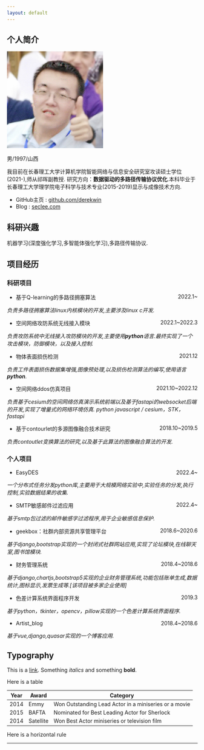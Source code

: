 ```yaml
---
layout: default
---
```


## 个人简介

<img class="profile-picture" src="seclee.jpg">

男/1997/山西

我目前在长春理工大学计算机学院智能网络与信息安全研究室攻读硕士学位(2021-),师从祁晖副教授.
研究方向：**数据驱动的多路径传输协议优化**.本科毕业于长春理工大学理学院电子科学与技术专业(2015-2019)显示与成像技术方向.
- GitHub主页 : [github.com/derekwin](https://github.com/derekwin)
- Blog : [seclee.com](https://seclee.com)

## 科研兴趣

机器学习(深度强化学习,多智能体强化学习),多路径传输协议.

## 项目经历
### 科研项目

- <p style="text-align:left;">基于Q-learning的多路径拥塞算法<span style="float:right;">2022.1~</span></p>
*负责多路径拥塞算法linux内核模块的开发,主要涉及linux c开发.*

- <p style="text-align:left;">空间网络攻防系统无线接入模块<span style="float:right;">2022.1~2022.3</span></p>
*负责攻防系统中无线接入攻防模块的开发,主要使用**python**语言.最终实现了一个攻击模块，防御模块，以及接入控制.*

- <p style="text-align:left;">物体表面损伤检测<span style="float:right;">2021.12</span></p>
*负责工件表面损伤数据集增强,图像预处理,以及损伤检测算法的编写,使用语言**python**.*
- <p style="text-align:left;">空间网络ddos仿真项目<span style="float:right;">2021.10~2022.12</span></p>
*负责基于cesium的空间网络仿真演示系统前端以及基于fastapi的websocket后端的开发,实现了增量式的网络环境仿真.*
*python javascript / cesium，STK，fastapi*
- <p style="text-align:left;">基于contourlet的多源图像融合技术研究<span style="float:right;">2018.10~2019.5</span></p>
*负责contoutlet变换算法的研究,以及基于此算法的图像融合算法的开发.*

### 个人项目
- <p style="text-align:left;">EasyDES<span style="float:right;">2022.4~</span></p>
*一个分布式任务分发python库,主要用于大规模网络实验中,实验任务的分发,执行控制,实验数据结果的收集.*
- <p style="text-align:left;">SMTP敏感邮件过滤应用<span style="float:right;">2022.4~</span></p>
*基于smtp包过滤的邮件敏感字过滤程序,用于企业敏感信息保护.*
- <p style="text-align:left;">geekbox：社群内部资源共享管理平台<span style="float:right;">2018.6~2020.6</span></p>
*基于django,bootstrap实现的一个封闭式社群网站应用,实现了论坛模块,在线聊天室,图书馆模块.*
- <p style="text-align:left;">财务管理系统<span style="float:right;">2018.4~2018.6</span></p>
*基于django,chartjs,bootstrap5实现的企业财务管理系统,功能包括账单生成,数据统计,图标显示,发票生成等.[该项目被多家企业使用]*
- <p style="text-align:left;">色差计算系统界面程序开发<span style="float:right;">2019.3</span></p>
*基于python，tkinter，opencv，pillow实现的一个色差计算系统界面程序.*
- <p style="text-align:left;">Artist_blog<span style="float:right;">2018.4~2018.6</span></p>
*基于vue,django,quasar实现的一个博客应用.*

## Typography

This is a [link](http://google.com). Something *italics* and something **bold**.

Here is a table

Year | Award | Category
-----|-------|--------
2014 | Emmy  | Won Outstanding Lead Actor in a miniseries or a movie
2015 | BAFTA | Nominated for Best Leading Actor for Sherlock
2014 | Satellite | Won Best Actor miniseries or television film

Here is a horizontal rule

---

